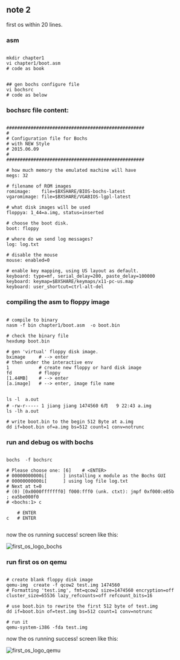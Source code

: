 
## note 2
first os within 20 lines.

### asm

```shell

mkdir chapter1
vi chapter1/boot.asm
# code as book


## gen bochs configure file
vi bochsrc
# code as below
```

### bochsrc file content:


```

###################################################
#
# Configuration file for Bochs 
# with NEW Style
# 2015.06.09
#
###################################################

# how much memory the emulated machine will have
megs: 32

# filename of ROM images
romimage:    file=$BXSHARE/BIOS-bochs-latest
vgaromimage: file=$BXSHARE/VGABIOS-lgpl-latest

# what disk images will be used
floppya: 1_44=a.img, status=inserted

# choose the boot disk.
boot: floppy

# where do we send log messages?
log: log.txt

# disable the mouse
mouse: enabled=0

# enable key mapping, using US layout as default.
keyboard: type=mf, serial_delay=200, paste_delay=100000
keyboard: keymap=$BXSHARE/keymaps/x11-pc-us.map
keyboard: user_shortcut=ctrl-alt-del

```

### compiling the asm to floppy image


```shell

# compile to binary
nasm -f bin chapter1/boot.asm  -o boot.bin

# check the binary file
hexdump boot.bin

# gen 'virtual' floppy disk image.
bximage     # --> enter
# then under the interactive env
1           # create new floppy or hard disk image
fd          # floppy
[1.44MB]    # --> enter
[a.image]   # --> enter, image file name


ls -l  a.out
# -rw-r----- 1 jiang jiang 1474560 6月   9 22:43 a.img
ls -lh a.out

# write boot.bin to the begin 512 Byte at a.img
dd if=boot.bin of=a.img bs=512 count=1 conv=notrunc
```

### run and debug os with bochs

```shell

bochs  -f bochsrc

# Please choose one: [6]    # <ENTER>
# 00000000000i[      ] installing x module as the Bochs GUI
# 00000000000i[      ] using log file log.txt
# Next at t=0
# (0) [0x0000fffffff0] f000:fff0 (unk. ctxt): jmpf 0xf000:e05b          ; ea5be000f0
# <bochs:1> c

    # ENTER
c   # ENTER


```

now the os running success! screen like this:

![first_os_logo_bochs](https://github.com/jungle85gopy/orangeS/blob/master/pic/first_OS_bochs.png)

### run first os on qemu

```shell

# create blank floppy disk image
qemu-img  create -f qcow2 test.img 1474560
# Formatting 'test.img', fmt=qcow2 size=1474560 encryption=off cluster_size=65536 lazy_refcounts=off refcount_bits=16

# use boot.bin to rewrite the first 512 byte of test.img
dd if=boot.bin of=test.img bs=512 count=1 conv=notrunc

# run it
qemu-system-i386 -fda test.img

```

now the os running success! screen like this:

![first_os_logo_qemu](https://github.com/jungle85gopy/orangeS/blob/master/pic/first_OS_qemu.png)



